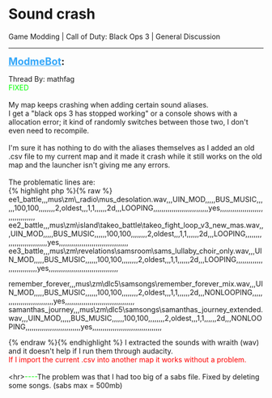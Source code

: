 # Sound crash
Game Modding | Call of Duty: Black Ops 3 | General Discussion

---
<strong style="font-size: 1.4em;"><span style="text-decoration: underline;text-decoration-color: #34a7f9;"><span style="color:#34a7f9;">ModmeBot</span></span>:</strong>

<p>Thread By: mathfag<br /><span style="color:#00ff00;">FIXED</span><br /> <br />My map keeps crashing when adding certain sound aliases.<br />I get a &quot;black ops 3 has stopped working&quot; or a console shows with a allocation error; it kind of randomly switches between those two, I don&#39;t even need to recompile.<br /> <br />I&#39;m sure it has nothing to do with the aliases themselves as I added an old .csv file to my current map and it made it crash while it still works on the old map and the launcher isn&#39;t giving me any errors.<br /> <br />The problematic lines are:<br />{% highlight php %}{% raw %}
ee1_battle,,,mus\zm\_radio\mus_desolation.wav,,,UIN_MOD,,,,,BUS_MUSIC,,,,,,100,100,,,,,,,,2,oldest,,,1,1,,,,,,2d,,,LOOPING,,,,,,,,,,,,,,,,,,,,,,,,,,,yes,,,,,,,,,,,,,,,,,,,,,,,,,,,,,,,,,,
ee2_battle,,,mus\zm\island\takeo_battle\takeo_fight_loop_v3_new_mas.wav,,,UIN_MOD,,,,,BUS_MUSIC,,,,,,100,100,,,,,,,,2,oldest,,,1,1,,,,,,2d,,,LOOPING,,,,,,,,,,,,,,,,,,,,,,,,,,,yes,,,,,,,,,,,,,,,,,,,,,,,,,,,,,,,,,,
ee3_battle,,,mus\zm\revelations\samsroom\sams_lullaby_choir_only.wav,,,UIN_MOD,,,,,BUS_MUSIC,,,,,,100,100,,,,,,,,2,oldest,,,1,1,,,,,,2d,,,LOOPING,,,,,,,,,,,,,,,,,,,,,,,,,,,yes,,,,,,,,,,,,,,,,,,,,,,,,,,,,,,,,,,


remember_forever,,,mus\zm\dlc5\samsongs\remember_forever_mix.wav,,,UIN_MOD,,,,,BUS_MUSIC,,,,,,100,100,,,,,,,,2,oldest,,,1,1,,,,,,2d,,,NONLOOPING,,,,,,,,,,,,,,,,,,,,,,,,,,,yes,,,,,,,,,,,,,,,,,,,,,,,,,,,,,,,,,,
samanthas_journey,,,mus\zm\dlc5\samsongs\samanthas_journey_extended.wav,,,UIN_MOD,,,,,BUS_MUSIC,,,,,,100,100,,,,,,,,2,oldest,,,1,1,,,,,,2d,,,NONLOOPING,,,,,,,,,,,,,,,,,,,,,,,,,,,yes,,,,,,,,,,,,,,,,,,,,,,,,,,,,,,,,,,

{% endraw %}{% endhighlight %}
 I extracted the sounds with wraith (wav) and it doesn&#39;t help if I run them through audacity.<br /><span style="color:#ff0000;">If I import the current .csv into another map it works without a problem.</span><br /> <br />&lt;hr&gt;<span style="color:#00ff00;">----</span>The problem was that I had too big of a sabs file. Fixed by deleting some songs. (sabs max = 500mb)</p>
